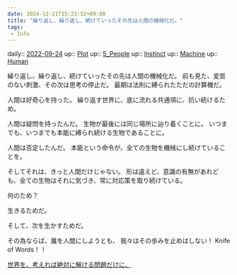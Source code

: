 ```yaml
---
date: 2024-12-21T15:23:52+09:00
title: "繰り返し、繰り返し、続けていったその先は人間の機械化だ。"
tags:
 - Info
---
```


daily:: [2022-09-24](Daily_Note/2022-09-24.md)
up:: [Plot](../Bar/Novel/Chaos/Plot.md)
up:: [5_People](../Bar/Novel/Nacaria/5_People.md)
up:: [Instinct](../Bar/Novel/Topics/Instinct.md)
up:: [Machine](../Bar/Novel/Topics/Machine.md)
up:: [Human](../Bar/Novel/Topics/Human.md)

繰り返し、繰り返し、続けていったその先は人間の機械化だ。
前も見た、変哲のない刺激、その次は思考の停止だ。
最期は法則に縛られたただの計算機だ。

人間は好奇心を持った。
繰り返す世界に、底に流れる共通項に、抗い続けるため。

人間は疑問を持ったんだ。
生物が最後には同じ場所に辿り着くことに。
いつまでも、いつまでも本能に縛られ続ける生物であることに。

人間は否定したんだ。
本能という命令が、全ての生物を機械にし続けていることを。

そしてそれは、きっと人間だけじゃない。
形は違えど、意識の有無があれども、全ての生物はそれに気づき、常に対応策を取り続けている。

何のため？


生きるためだ。

そして、次を生かすためだ。


その為ならば、誰を人間にしようとも、
我々はその歩みを止めはしない！
Knife of Words！！

[世界を、考えれば絶対に解ける問題だけに、](世界を、考えれば絶対に解ける問題だけに、.md)